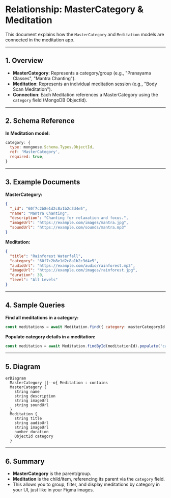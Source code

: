 # Relationship: MasterCategory & Meditation

This document explains how the `MasterCategory` and `Meditation` models are connected in the meditation app.

---

## 1. Overview

- **MasterCategory**: Represents a category/group (e.g., "Pranayama Classes", "Mantra Chanting").
- **Meditation**: Represents an individual meditation session (e.g., "Body Scan Meditation").
- **Connection**: Each Meditation references a MasterCategory using the `category` field (MongoDB ObjectId).

---

## 2. Schema Reference

**In Meditation model:**
```js
category: {
  type: mongoose.Schema.Types.ObjectId,
  ref: 'MasterCategory',
  required: true,
}
```

---

## 3. Example Documents

**MasterCategory:**
```json
{
  "_id": "60f7c2b8e1d2c8a1b2c3d4e5",
  "name": "Mantra Chanting",
  "description": "Chanting for relaxation and focus.",
  "imageUrl": "https://example.com/images/mantra.jpg",
  "soundUrl": "https://example.com/sounds/mantra.mp3"
}
```

**Meditation:**
```json
{
  "title": "Rainforest Waterfall",
  "category": "60f7c2b8e1d2c8a1b2c3d4e5",
  "audioUrl": "https://example.com/audio/rainforest.mp3",
  "imageUrl": "https://example.com/images/rainforest.jpg",
  "duration": 30,
  "level": "All Levels"
}
```

---

## 4. Sample Queries

**Find all meditations in a category:**
```js
const meditations = await Meditation.find({ category: masterCategoryId });
```

**Populate category details in a meditation:**
```js
const meditation = await Meditation.findById(meditationId).populate('category');
```

---

## 5. Diagram

```mermaid
erDiagram
  MasterCategory ||--o{ Meditation : contains
  MasterCategory {
    string name
    string description
    string imageUrl
    string soundUrl
  }
  Meditation {
    string title
    string audioUrl
    string imageUrl
    number duration
    ObjectId category
  }
```

---

## 6. Summary

- **MasterCategory** is the parent/group.
- **Meditation** is the child/item, referencing its parent via the `category` field.
- This allows you to group, filter, and display meditations by category in your UI, just like in your Figma images. 
